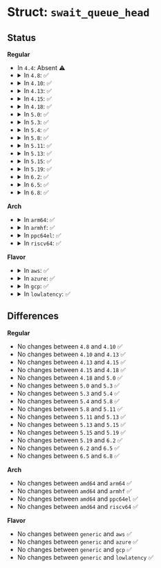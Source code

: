 # Struct: <code>swait_queue_head</code>

## Status
<b>Regular</b>
<ul>
<li>
In <code>4.4</code>: Absent ⚠️
</li>
<li>
<details>
<summary>In <code>4.8</code>: ✅</summary>

```c
struct swait_queue_head {
    raw_spinlock_t lock;
    struct list_head task_list;
};
```
</details>
</li>
<li>
<details>
<summary>In <code>4.10</code>: ✅</summary>

```c
struct swait_queue_head {
    raw_spinlock_t lock;
    struct list_head task_list;
};
```
</details>
</li>
<li>
<details>
<summary>In <code>4.13</code>: ✅</summary>

```c
struct swait_queue_head {
    raw_spinlock_t lock;
    struct list_head task_list;
};
```
</details>
</li>
<li>
<details>
<summary>In <code>4.15</code>: ✅</summary>

```c
struct swait_queue_head {
    raw_spinlock_t lock;
    struct list_head task_list;
};
```
</details>
</li>
<li>
<details>
<summary>In <code>4.18</code>: ✅</summary>

```c
struct swait_queue_head {
    raw_spinlock_t lock;
    struct list_head task_list;
};
```
</details>
</li>
<li>
<details>
<summary>In <code>5.0</code>: ✅</summary>

```c
struct swait_queue_head {
    raw_spinlock_t lock;
    struct list_head task_list;
};
```
</details>
</li>
<li>
<details>
<summary>In <code>5.3</code>: ✅</summary>

```c
struct swait_queue_head {
    raw_spinlock_t lock;
    struct list_head task_list;
};
```
</details>
</li>
<li>
<details>
<summary>In <code>5.4</code>: ✅</summary>

```c
struct swait_queue_head {
    raw_spinlock_t lock;
    struct list_head task_list;
};
```
</details>
</li>
<li>
<details>
<summary>In <code>5.8</code>: ✅</summary>

```c
struct swait_queue_head {
    raw_spinlock_t lock;
    struct list_head task_list;
};
```
</details>
</li>
<li>
<details>
<summary>In <code>5.11</code>: ✅</summary>

```c
struct swait_queue_head {
    raw_spinlock_t lock;
    struct list_head task_list;
};
```
</details>
</li>
<li>
<details>
<summary>In <code>5.13</code>: ✅</summary>

```c
struct swait_queue_head {
    raw_spinlock_t lock;
    struct list_head task_list;
};
```
</details>
</li>
<li>
<details>
<summary>In <code>5.15</code>: ✅</summary>

```c
struct swait_queue_head {
    raw_spinlock_t lock;
    struct list_head task_list;
};
```
</details>
</li>
<li>
<details>
<summary>In <code>5.19</code>: ✅</summary>

```c
struct swait_queue_head {
    raw_spinlock_t lock;
    struct list_head task_list;
};
```
</details>
</li>
<li>
<details>
<summary>In <code>6.2</code>: ✅</summary>

```c
struct swait_queue_head {
    raw_spinlock_t lock;
    struct list_head task_list;
};
```
</details>
</li>
<li>
<details>
<summary>In <code>6.5</code>: ✅</summary>

```c
struct swait_queue_head {
    raw_spinlock_t lock;
    struct list_head task_list;
};
```
</details>
</li>
<li>
<details>
<summary>In <code>6.8</code>: ✅</summary>

```c
struct swait_queue_head {
    raw_spinlock_t lock;
    struct list_head task_list;
};
```
</details>
</li>
</ul>
<b>Arch</b>
<ul>
<li>
<details>
<summary>In <code>arm64</code>: ✅</summary>

```c
struct swait_queue_head {
    raw_spinlock_t lock;
    struct list_head task_list;
};
```
</details>
</li>
<li>
<details>
<summary>In <code>armhf</code>: ✅</summary>

```c
struct swait_queue_head {
    raw_spinlock_t lock;
    struct list_head task_list;
};
```
</details>
</li>
<li>
<details>
<summary>In <code>ppc64el</code>: ✅</summary>

```c
struct swait_queue_head {
    raw_spinlock_t lock;
    struct list_head task_list;
};
```
</details>
</li>
<li>
<details>
<summary>In <code>riscv64</code>: ✅</summary>

```c
struct swait_queue_head {
    raw_spinlock_t lock;
    struct list_head task_list;
};
```
</details>
</li>
</ul>
<b>Flavor</b>
<ul>
<li>
<details>
<summary>In <code>aws</code>: ✅</summary>

```c
struct swait_queue_head {
    raw_spinlock_t lock;
    struct list_head task_list;
};
```
</details>
</li>
<li>
<details>
<summary>In <code>azure</code>: ✅</summary>

```c
struct swait_queue_head {
    raw_spinlock_t lock;
    struct list_head task_list;
};
```
</details>
</li>
<li>
<details>
<summary>In <code>gcp</code>: ✅</summary>

```c
struct swait_queue_head {
    raw_spinlock_t lock;
    struct list_head task_list;
};
```
</details>
</li>
<li>
<details>
<summary>In <code>lowlatency</code>: ✅</summary>

```c
struct swait_queue_head {
    raw_spinlock_t lock;
    struct list_head task_list;
};
```
</details>
</li>
</ul>

## Differences
<b>Regular</b>
<ul>
<li>
No changes between <code>4.8</code> and <code>4.10</code> ✅
</li>
<li>
No changes between <code>4.10</code> and <code>4.13</code> ✅
</li>
<li>
No changes between <code>4.13</code> and <code>4.15</code> ✅
</li>
<li>
No changes between <code>4.15</code> and <code>4.18</code> ✅
</li>
<li>
No changes between <code>4.18</code> and <code>5.0</code> ✅
</li>
<li>
No changes between <code>5.0</code> and <code>5.3</code> ✅
</li>
<li>
No changes between <code>5.3</code> and <code>5.4</code> ✅
</li>
<li>
No changes between <code>5.4</code> and <code>5.8</code> ✅
</li>
<li>
No changes between <code>5.8</code> and <code>5.11</code> ✅
</li>
<li>
No changes between <code>5.11</code> and <code>5.13</code> ✅
</li>
<li>
No changes between <code>5.13</code> and <code>5.15</code> ✅
</li>
<li>
No changes between <code>5.15</code> and <code>5.19</code> ✅
</li>
<li>
No changes between <code>5.19</code> and <code>6.2</code> ✅
</li>
<li>
No changes between <code>6.2</code> and <code>6.5</code> ✅
</li>
<li>
No changes between <code>6.5</code> and <code>6.8</code> ✅
</li>
</ul>
<b>Arch</b>
<ul>
<li>
No changes between <code>amd64</code> and <code>arm64</code> ✅
</li>
<li>
No changes between <code>amd64</code> and <code>armhf</code> ✅
</li>
<li>
No changes between <code>amd64</code> and <code>ppc64el</code> ✅
</li>
<li>
No changes between <code>amd64</code> and <code>riscv64</code> ✅
</li>
</ul>
<b>Flavor</b>
<ul>
<li>
No changes between <code>generic</code> and <code>aws</code> ✅
</li>
<li>
No changes between <code>generic</code> and <code>azure</code> ✅
</li>
<li>
No changes between <code>generic</code> and <code>gcp</code> ✅
</li>
<li>
No changes between <code>generic</code> and <code>lowlatency</code> ✅
</li>
</ul>

